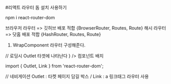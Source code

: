 #리액트 라우터 돔 설치 사용하기

npm i react-router-dom

브라우저 라우터 => 깃허브 배포 적합 {BrowserRouter, Routes, Route}
해시 라우터 => 닷홈 배포 적합 {HashRouter, Routes, Route}

1. WrapComponent 라우터 구성해준다.


<WrapComponent>
<BrowserRouter>
    <Routes>
        <Route path='/' element={네비게이션}>
            // 로딩시 Outlet 타겟에 나타난다
            <Route index element={<MainComponent />} />
            </Route> 컴포넌트 배치
        </Route>
    </Routes>
</BrowserRouter>
 

import { Outlet, Link } from 'react-router-dom';

// 네비게이션 Outlet : 타켓 페이지 담길 박스 / Link : a 링크태그 라우터 사용